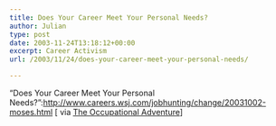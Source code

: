 ```yaml
---
title: Does Your Career Meet Your Personal Needs?
author: Julian
type: post
date: 2003-11-24T13:18:12+00:00
excerpt: Career Activism
url: /2003/11/24/does-your-career-meet-your-personal-needs/

---
```

&#8220;Does Your Career Meet Your Personal Needs?&#8221;:http://www.careers.wsj.com/jobhunting/change/20031002-moses.html [ via [The Occupational Adventure][1]]

 [1]: http://curtrosengren.typepad.com/occupationaladventure/
